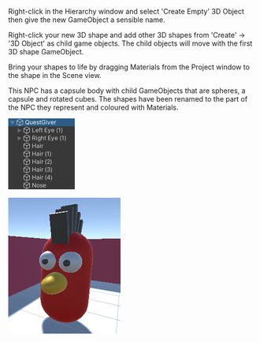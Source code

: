 Right-click in the Hierarchy window and select 'Create Empty' 3D Object then give the new GameObject a sensible name.

Right-click your new 3D shape and add other 3D shapes from 'Create' -> '3D Object' as child game objects. The child objects will move with the first 3D shape GameObject.

Bring your shapes to life by dragging Materials from the Project window to the shape in the Scene view.

This NPC has a capsule body with child GameObjects that are spheres, a capsule and rotated cubes. The shapes have been renamed to the part of the NPC they represent and coloured with Materials.

![The Hierarchy window breakdown showing GameObject and child GameObjects for the character.](images/quest-giver-shapes.png)

![A 3D character in Scene view created out of shapes and the Hierarchy window breakdown showing GameObject and child GameObjects for the character.](images/quest-giver.png)
